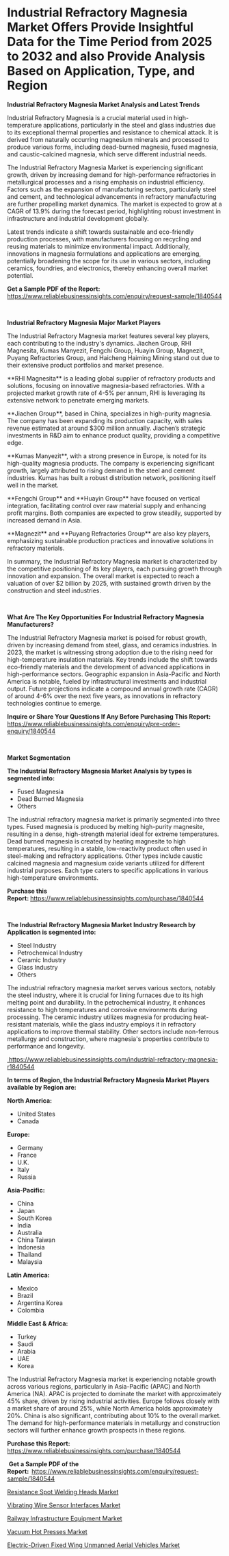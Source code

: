 <p><h1>Industrial Refractory Magnesia Market Offers Provide Insightful Data for the Time Period from 2025 to 2032 and also Provide Analysis Based on Application, Type, and Region</h1></p><p><strong>Industrial Refractory Magnesia Market Analysis and Latest Trends</strong></p>
<p><p>Industrial Refractory Magnesia is a crucial material used in high-temperature applications, particularly in the steel and glass industries due to its exceptional thermal properties and resistance to chemical attack. It is derived from naturally occurring magnesium minerals and processed to produce various forms, including dead-burned magnesia, fused magnesia, and caustic-calcined magnesia, which serve different industrial needs.</p><p>The Industrial Refractory Magnesia Market is experiencing significant growth, driven by increasing demand for high-performance refractories in metallurgical processes and a rising emphasis on industrial efficiency. Factors such as the expansion of manufacturing sectors, particularly steel and cement, and technological advancements in refractory manufacturing are further propelling market dynamics. The market is expected to grow at a CAGR of 13.9% during the forecast period, highlighting robust investment in infrastructure and industrial development globally.</p><p>Latest trends indicate a shift towards sustainable and eco-friendly production processes, with manufacturers focusing on recycling and reusing materials to minimize environmental impact. Additionally, innovations in magnesia formulations and applications are emerging, potentially broadening the scope for its use in various sectors, including ceramics, foundries, and electronics, thereby enhancing overall market potential.</p></p>
<p><strong>Get a Sample PDF of the Report:&nbsp;</strong> <a href="https://www.reliablebusinessinsights.com/enquiry/request-sample/1840544?utm_campaign=3347&utm_medium=2&utm_source=Github&utm_content=ia&utm_term=03042025&utm_id=industrial-refractory-magnesia">https://www.reliablebusinessinsights.com/enquiry/request-sample/1840544</a></p>
<p>&nbsp;</p>
<p><strong>Industrial Refractory Magnesia Major Market Players</strong></p>
<p><p>The Industrial Refractory Magnesia market features several key players, each contributing to the industry's dynamics. Jiachen Group, RHI Magnesita, Kumas Manyezit, Fengchi Group, Huayin Group, Magnezit, Puyang Refractories Group, and Haicheng Haiming Mining stand out due to their extensive product portfolios and market presence.</p><p>**RHI Magnesita** is a leading global supplier of refractory products and solutions, focusing on innovative magnesia-based refractories. With a projected market growth rate of 4-5% per annum, RHI is leveraging its extensive network to penetrate emerging markets.</p><p>**Jiachen Group**, based in China, specializes in high-purity magnesia. The company has been expanding its production capacity, with sales revenue estimated at around $300 million annually. Jiachen’s strategic investments in R&D aim to enhance product quality, providing a competitive edge.</p><p>**Kumas Manyezit**, with a strong presence in Europe, is noted for its high-quality magnesia products. The company is experiencing significant growth, largely attributed to rising demand in the steel and cement industries. Kumas has built a robust distribution network, positioning itself well in the market.</p><p>**Fengchi Group** and **Huayin Group** have focused on vertical integration, facilitating control over raw material supply and enhancing profit margins. Both companies are expected to grow steadily, supported by increased demand in Asia.</p><p>**Magnezit** and **Puyang Refractories Group** are also key players, emphasizing sustainable production practices and innovative solutions in refractory materials.</p><p>In summary, the Industrial Refractory Magnesia market is characterized by the competitive positioning of its key players, each pursuing growth through innovation and expansion. The overall market is expected to reach a valuation of over $2 billion by 2025, with sustained growth driven by the construction and steel industries.</p></p>
<p>&nbsp;</p>
<p><strong>What Are The Key Opportunities For Industrial Refractory Magnesia Manufacturers?</strong></p>
<p><p>The Industrial Refractory Magnesia market is poised for robust growth, driven by increasing demand from steel, glass, and ceramics industries. In 2023, the market is witnessing strong adoption due to the rising need for high-temperature insulation materials. Key trends include the shift towards eco-friendly materials and the development of advanced applications in high-performance sectors. Geographic expansion in Asia-Pacific and North America is notable, fueled by infrastructural investments and industrial output. Future projections indicate a compound annual growth rate (CAGR) of around 4-6% over the next five years, as innovations in refractory technologies continue to emerge.</p></p>
<p><strong>Inquire or Share Your Questions If Any Before Purchasing This Report:</strong> <a href="https://www.reliablebusinessinsights.com/enquiry/pre-order-enquiry/1840544?utm_campaign=3347&utm_medium=2&utm_source=Github&utm_content=ia&utm_term=03042025&utm_id=industrial-refractory-magnesia">https://www.reliablebusinessinsights.com/enquiry/pre-order-enquiry/1840544</a></p>
<p>&nbsp;</p>
<p><strong>Market Segmentation</strong></p>
<p><strong>The Industrial Refractory Magnesia Market Analysis by types is segmented into:</strong></p>
<p><ul><li>Fused Magnesia</li><li>Dead Burned Magnesia</li><li>Others</li></ul></p>
<p><p>The industrial refractory magnesia market is primarily segmented into three types. Fused magnesia is produced by melting high-purity magnesite, resulting in a dense, high-strength material ideal for extreme temperatures. Dead burned magnesia is created by heating magnesite to high temperatures, resulting in a stable, low-reactivity product often used in steel-making and refractory applications. Other types include caustic calcined magnesia and magnesium oxide variants utilized for different industrial purposes. Each type caters to specific applications in various high-temperature environments.</p></p>
<p><strong>Purchase this Report:&nbsp;</strong><a href="https://www.reliablebusinessinsights.com/purchase/1840544?utm_campaign=3347&utm_medium=2&utm_source=Github&utm_content=ia&utm_term=03042025&utm_id=industrial-refractory-magnesia">https://www.reliablebusinessinsights.com/purchase/1840544</a></p>
<p>&nbsp;</p>
<p><strong>The Industrial Refractory Magnesia Market Industry Research by Application is segmented into:</strong></p>
<p><ul><li>Steel Industry</li><li>Petrochemical Industry</li><li>Ceramic Industry</li><li>Glass Industry</li><li>Others</li></ul></p>
<p><p>The industrial refractory magnesia market serves various sectors, notably the steel industry, where it is crucial for lining furnaces due to its high melting point and durability. In the petrochemical industry, it enhances resistance to high temperatures and corrosive environments during processing. The ceramic industry utilizes magnesia for producing heat-resistant materials, while the glass industry employs it in refractory applications to improve thermal stability. Other sectors include non-ferrous metallurgy and construction, where magnesia's properties contribute to performance and longevity.</p></p>
<p><a href="https://www.reliablebusinessinsights.com/industrial-refractory-magnesia-r1840544?utm_campaign=3347&utm_medium=2&utm_source=Github&utm_content=ia&utm_term=03042025&utm_id=industrial-refractory-magnesia">&nbsp;https://www.reliablebusinessinsights.com/industrial-refractory-magnesia-r1840544</a></p>
<p><strong>In terms of Region, the Industrial Refractory Magnesia Market Players available by Region are:</strong></p>
<p>
    <p> <strong> North America: </strong>
        <ul>
            <li>United States</li>
            <li>Canada</li>
        </ul>
        </p> 
    <p> <strong> Europe: </strong>
        <ul>
            <li>Germany</li>
            <li>France</li>
            <li>U.K.</li>
            <li>Italy</li>
            <li>Russia</li>
        </ul>
        </p> 
    <p> <strong> Asia-Pacific: </strong>
        <ul>
            <li>China</li>
            <li>Japan</li>
            <li>South Korea</li>
            <li>India</li>
            <li>Australia</li>
            <li>China Taiwan</li>
            <li>Indonesia</li>
            <li>Thailand</li>
            <li>Malaysia</li>
        </ul>
        </p> 
    <p> <strong> Latin America: </strong>
        <ul>
            <li>Mexico</li>
            <li>Brazil</li>
            <li>Argentina Korea</li>
            <li>Colombia</li>
        </ul>
        </p> 
    <p> <strong> Middle East & Africa: </strong>
        <ul>
            <li>Turkey</li>
            <li>Saudi</li>
            <li>Arabia</li>
            <li>UAE</li>
            <li>Korea</li>
        </ul>
    </p>
    </p>
<p><p>The Industrial Refractory Magnesia market is experiencing notable growth across various regions, particularly in Asia-Pacific (APAC) and North America (NA). APAC is projected to dominate the market with approximately 45% share, driven by rising industrial activities. Europe follows closely with a market share of around 25%, while North America holds approximately 20%. China is also significant, contributing about 10% to the overall market. The demand for high-performance materials in metallurgy and construction sectors will further enhance growth prospects in these regions.</p></p>
<p><strong>Purchase this Report: </strong><a href="https://www.reliablebusinessinsights.com/purchase/1840544?utm_campaign=3347&utm_medium=2&utm_source=Github&utm_content=ia&utm_term=03042025&utm_id=industrial-refractory-magnesia">https://www.reliablebusinessinsights.com/purchase/1840544</a></p>
<p>&nbsp;<strong>Get a Sample PDF of the Report:&nbsp;&nbsp;</strong><a href="https://www.reliablebusinessinsights.com/enquiry/request-sample/1840544?utm_campaign=3347&utm_medium=2&utm_source=Github&utm_content=ia&utm_term=03042025&utm_id=industrial-refractory-magnesia">https://www.reliablebusinessinsights.com/enquiry/request-sample/1840544</a></p>
<p><strong></strong></p>
<p><p><a href="https://www.linkedin.com/pulse/impact-change-trends-global-resistance-spot-welding-heads-market-gzkef?utm_campaign=3347&utm_medium=2&utm_source=Github&utm_content=ia&utm_term=03042025&utm_id=industrial-refractory-magnesia">Resistance Spot Welding Heads Market</a></p><p><a href="https://www.linkedin.com/pulse/vibrating-wire-sensor-interfaces-market-key-players-growth-trends-3ecsf?utm_campaign=3347&utm_medium=2&utm_source=Github&utm_content=ia&utm_term=03042025&utm_id=industrial-refractory-magnesia">Vibrating Wire Sensor Interfaces Market</a></p><p><a href="https://www.linkedin.com/pulse/railway-infrastructure-equipment-market-sizeshare-recent-development-9jxff?utm_campaign=3347&utm_medium=2&utm_source=Github&utm_content=ia&utm_term=03042025&utm_id=industrial-refractory-magnesia">Railway Infrastructure Equipment Market</a></p><p><a href="https://www.linkedin.com/pulse/navigating-vacuum-hot-presses-market-growth-48-cagr-key-trends-wtr2f?utm_campaign=3347&utm_medium=2&utm_source=Github&utm_content=ia&utm_term=03042025&utm_id=industrial-refractory-magnesia">Vacuum Hot Presses Market</a></p><p><a href="https://www.linkedin.com/pulse/electric-driven-fixed-wing-unmanned-aerial-vehicles-ecosystem-g9mvf?utm_campaign=3347&utm_medium=2&utm_source=Github&utm_content=ia&utm_term=03042025&utm_id=industrial-refractory-magnesia">Electric-Driven Fixed Wing Unmanned Aerial Vehicles Market</a></p></p>
